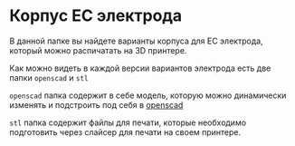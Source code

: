 # Корпус ЕС электрода

В данной папке вы найдете варианты корпуса для ЕС электрода, который можно распичатать на 3D принтере.

Как можно видеть в каждой версии вариантов электрода есть две папки `openscad` и `stl`

`openscad` папка содержит в себе модель, которую можно динамически изменять и подстроить под себя в [openscad](https://openscad.org/downloads.html)

`stl` папка содержит файлы для печати, которые необходимо подготовить через слайсер для печати на своем принтере.